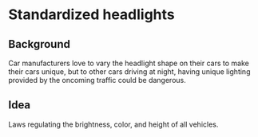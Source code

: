 # Standardized headlights

## Background

Car manufacturers love to vary the headlight shape on their cars to make their cars unique, but to other cars driving at night, having unique lighting provided by the oncoming traffic could be dangerous.

## Idea

Laws regulating the brightness, color, and height of all vehicles.
